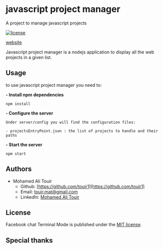 # javascript project manager
A project to manage javascript projects

[![license](https://img.shields.io/github/license/mashape/apistatus.svg?style=flat-square)](https://github.com/touir1/js_project_manager/blob/master/LICENSE)

[website](https://touir1.github.io/js_project_manager/)

Javascript project manager is a nodejs application to display all the web projects in a given list.

## Usage ##


to use javascript project manager you need to:

**- Install npm dependencies**
```
npm install
```
**- Configure the server**
```
Under server/config you will find the configuration files:

- projectsEntryPoint.json : the list of projects to handle and their paths
```
**- Start the server**
```
npm start
```

## Authors ##

* Mohamed Ali Touir
  * Github: [https://github.com/touir1](https://github.com/touir1)
  * Email: [touir.mat@gmail.com](mailto:touir.mat@gmail.com)
  * LinkedIn: [Mohamed Ali Touir](https://www.linkedin.com/in/mohamed-ali-touir-513235108)

## License ##

Facebook chat Terminal Mode is published under the [MIT license](http://www.opensource.org/licenses/mit-license).

## Special thanks ##

<!---
Fbchat used to get the user info [fbchat: Facebook Chat (Messenger) for Python](https://github.com/carpedm20/fbchat).

Micah Elliott (website: [http://MicahElliott.com](http://MicahElliott.com)) and Kevin Lange (email: [k@dakko.us](mailto:k@dakko.us)) for the image-to-ansi.py module.
-->

